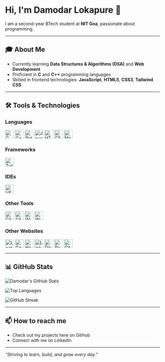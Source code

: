 # Hi, I'm Damodar Lokapure 👋

I am a second-year BTech student at **NIT Goa**, passionate about programming.

---

## 🎓 About Me
- Currently learning **Data Structures & Algorithms (DSA)** and **Web Development**  
- Proficient in **C** and **C++** programming languages  
- Skilled in frontend technologies: **JavaScript**, **HTML5**, **CSS3**, **Tailwind CSS**  


---

## 🛠️ Tools & Technologies

### Languages
<p align="left">
  <img alt="C" src="https://img.shields.io/badge/C-00599C?style=for-the-badge&logo=c&logoColor=white" height="28" />
  <img alt="C++" src="https://img.shields.io/badge/C++-00599C?style=for-the-badge&logo=c%2B%2B&logoColor=white" height="28" />
    <img alt="Python" src="https://img.shields.io/badge/Python-3776AB?style=for-the-badge&logo=python&logoColor=white" height="28" />
  <img alt="JavaScript" src="https://img.shields.io/badge/JavaScript-F7DF1E?style=for-the-badge&logo=javascript&logoColor=black" height="28" />
  <img alt="HTML5" src="https://img.shields.io/badge/HTML5-E34F26?style=for-the-badge&logo=html5&logoColor=white" height="28" />
  <img alt="CSS3" src="https://img.shields.io/badge/CSS3-1572B6?style=for-the-badge&logo=css3&logoColor=white" height="28" />
  <img alt="Markdown" src="https://img.shields.io/badge/Markdown-000000?style=for-the-badge&logo=markdown&logoColor=white" height="28" />
</p>

### Frameworks
<p align="left">
  <img alt="Tailwind CSS" src="https://img.shields.io/badge/Tailwind_CSS-06B6D4?style=for-the-badge&logo=tailwind-css&logoColor=white" height="28" />
</p>

### IDEs
<p align="left">
  <img alt="VS Code" src="https://img.shields.io/badge/VS_Code-007ACC?style=for-the-badge&logo=visual-studio-code&logoColor=white" height="28" />
</p>

### Other Tools
<p align="left">
  <img alt="GitHub" src="https://img.shields.io/badge/GitHub-181717?style=for-the-badge&logo=github&logoColor=white" height="28" />
  <img alt="Git" src="https://img.shields.io/badge/Git-F05032?style=for-the-badge&logo=git&logoColor=white" height="28" />
  <img alt="Windows 11" src="https://img.shields.io/badge/Windows_11-0078D6?style=for-the-badge&logo=windows&logoColor=white" height="28" />
  <img alt="Windows Terminal" src="https://img.shields.io/badge/Windows_Terminal-464646?style=for-the-badge&logo=windows-terminal&logoColor=white" height="28" />
</p>

### Other Websites
<p align="left">
  <a href="https://leetcode.com/"><img alt="LeetCode" src="https://img.shields.io/badge/LeetCode-FFA116?style=for-the-badge&logo=leetcode&logoColor=black" height="28" /></a>
  <a href="https://www.geeksforgeeks.org/"><img alt="GeeksforGeeks" src="https://img.shields.io/badge/GeeksforGeeks-0F9D58?style=for-the-badge&logo=geeksforgeeks&logoColor=white" height="28" /></a>
  <a href="https://www.hackerrank.com/"><img alt="HackerRank" src="https://img.shields.io/badge/HackerRank-2EC866?style=for-the-badge&logo=hackerrank&logoColor=white" height="28" /></a>
  <a href="https://linkedin.com/in/"><img alt="LinkedIn" src="https://img.shields.io/badge/LinkedIn-0A66C2?style=for-the-badge&logo=linkedin&logoColor=white" height="28" /></a>
  <a href="https://discord.com/"><img alt="Discord" src="https://img.shields.io/badge/Discord-5865F2?style=for-the-badge&logo=discord&logoColor=white" height="28" /></a>
  <a href="https://reddit.com/"><img alt="Reddit" src="https://img.shields.io/badge/Reddit-FF4500?style=for-the-badge&logo=reddit&logoColor=white" height="28" /></a>
  <a href="https://damodarlokapure.github.io/"><img alt="GitHub Pages" src="https://img.shields.io/badge/GitHub_Pages-000000?style=for-the-badge&logo=github&logoColor=white" height="28" /></a>
</p>

---

## 📊 GitHub Stats

<p align="left">
  <img alt="Damodar's GitHub Stats" src="https://github-readme-stats.vercel.app/api?username=damodarlokapure&show_icons=true&theme=radical" />
</p>

<p align="left">
  <img alt="Top Languages" src="https://github-readme-stats.vercel.app/api/top-langs/?username=damodarlokapure&layout=compact&theme=radical" />
</p>

<p align="left">
  <img alt="GitHub Streak" src="https://github-readme-streak-stats.herokuapp.com/?user=damodarlokapure&theme=radical" />
</p>



---

## 📫 How to reach me
- Check out my projects here on GitHub  
- Connect with me on LinkedIn   

---

*“Striving to learn, build, and grow every day.”*



<!---
damodarlokapure/damodarlokapure is a ✨ special ✨ repository because its `README.md` (this file) appears on your GitHub profile.
You can click the Preview link to take a look at your changes.
--->

